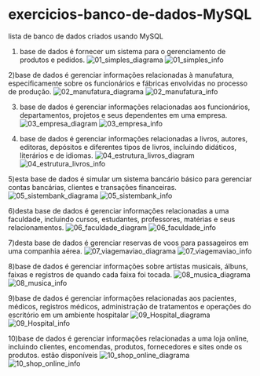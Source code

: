# exercicios-banco-de-dados-MySQL
 lista de banco de dados criados usando MySQL

1) base de dados é fornecer um sistema para o gerenciamento de produtos e pedidos.
![01_simples_diagrama](https://github.com/willianpireslima/exercicios-banco-de-dados-MySQL/assets/158337302/8fc3492f-6525-46dc-a528-ebc0378cb40d)
![01_simples_info](https://github.com/willianpireslima/exercicios-banco-de-dados-MySQL/assets/158337302/d7347531-55fa-466e-8a5d-e3dbbdd3d554)

2)base de dados é gerenciar informações relacionadas à manufatura, especificamente sobre os funcionários e fábricas envolvidas no processo de produção.
![02_manufatura_diagrama](https://github.com/willianpireslima/exercicios-banco-de-dados-MySQL/assets/158337302/ef625a12-f7b4-41f9-9594-e3a012663df1)
![02_manufatura_info](https://github.com/willianpireslima/exercicios-banco-de-dados-MySQL/assets/158337302/78db33fa-e553-47eb-a67f-7886c952ce26)

3) base de dados é gerenciar informações relacionadas aos funcionários, departamentos, projetos e seus dependentes em uma empresa.
![03_empresa_diagram](https://github.com/willianpireslima/exercicios-banco-de-dados-MySQL/assets/158337302/b9608f3f-7687-491b-b20a-76c1ec47039f)
![03_empresa_info](https://github.com/willianpireslima/exercicios-banco-de-dados-MySQL/assets/158337302/594c4079-5c1d-4a93-a429-ed922d7d3d02)

4) base de dados é gerenciar informações relacionadas a livros, autores, editoras, depósitos e diferentes tipos de livros, incluindo didáticos, literários e de idiomas.
![04_estrutura_livros_diagram](https://github.com/willianpireslima/exercicios-banco-de-dados-MySQL/assets/158337302/b9ea5c8d-2b07-4671-ad90-86efbdb66a46)
![04_estrutura_livros_info](https://github.com/willianpireslima/exercicios-banco-de-dados-MySQL/assets/158337302/387c4922-0fd0-48bf-95f4-d38bcb1ee10a)

5)esta base de dados é simular um sistema bancário básico para gerenciar contas bancárias, clientes e transações financeiras.
![05_sistembank_diagrama](https://github.com/willianpireslima/exercicios-banco-de-dados-MySQL/assets/158337302/107d26a5-98d7-48b9-bdc2-d0ea28efecd8)
![05_sistembank_info](https://github.com/willianpireslima/exercicios-banco-de-dados-MySQL/assets/158337302/1809ad69-9a08-4434-841d-7667001275c5)

6)desta base de dados é gerenciar informações relacionadas a uma faculdade, incluindo cursos, estudantes, professores, matérias e seus relacionamentos.
![06_faculdade_diagram](https://github.com/willianpireslima/exercicios-banco-de-dados-MySQL/assets/158337302/5800e770-6b37-4e3b-9ef8-c1fb756b2f04)
![06_faculdade_info](https://github.com/willianpireslima/exercicios-banco-de-dados-MySQL/assets/158337302/2d71ea32-90d7-4439-a5c3-6af51aa95ad6)

7)desta base de dados é gerenciar reservas de voos para passageiros em uma companhia aérea.
![07_viagemaviao_diagrama](https://github.com/willianpireslima/exercicios-banco-de-dados-MySQL/assets/158337302/a80fa631-7306-441d-8c42-00078248940a)
![07_viagemaviao_info](https://github.com/willianpireslima/exercicios-banco-de-dados-MySQL/assets/158337302/725e10c4-82f3-458d-9902-116f3019d58e)

8)base de dados  é gerenciar informações sobre artistas musicais, álbuns, faixas e registros de quando cada faixa foi tocada.
![08_musica_diagrama](https://github.com/willianpireslima/exercicios-banco-de-dados-MySQL/assets/158337302/3197fcce-f229-4d25-bdd2-2a8e31fdc37f)
![08_musica_info](https://github.com/willianpireslima/exercicios-banco-de-dados-MySQL/assets/158337302/548f04c6-ba23-4ed9-8c87-d2511778649c)

9)base de dados é gerenciar informações relacionadas aos pacientes, médicos, registros médicos, administração de tratamentos e operações do escritório em um ambiente hospitalar
![09_Hospital_diagrama](https://github.com/willianpireslima/exercicios-banco-de-dados-MySQL/assets/158337302/a8a79958-538c-4141-95f0-3d4ed2050899)
![09_Hospital_info](https://github.com/willianpireslima/exercicios-banco-de-dados-MySQL/assets/158337302/8255d289-6c96-46e4-9e65-9c21efa482a5)

10)base de dados é gerenciar informações relacionadas a uma loja online, incluindo clientes, encomendas, produtos, fornecedores e sites onde os produtos. estão disponíveis
![10_shop_online_diagrama](https://github.com/willianpireslima/exercicios-banco-de-dados-MySQL/assets/158337302/7a0ff9ce-d0ae-4ae1-9c89-b8b5c8f3ee9b)
![10_shop_online_info](https://github.com/willianpireslima/exercicios-banco-de-dados-MySQL/assets/158337302/7da61825-5796-4570-9ab0-57cc2ad321a8)





